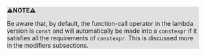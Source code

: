 <div style="margin:2em; background-color: #e0e0e0;">

<strong>⚠️NOTE️️️⚠️</strong>

Be aware that, by default, the function-call operator in the lambda version is `const` and will automatically be made into a `constexpr` if it satisfies all the requirements of `constexpr`. This is discussed more in the modifiers subsections.
</div>

